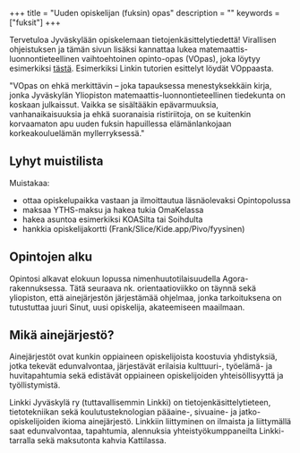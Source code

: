 +++
title = "Uuden opiskelijan (fuksin) opas"
description = ""
keywords = ["fuksit"]
+++

Tervetuloa Jyväskylään opiskelemaan tietojenkäsittelytiedettä!
Virallisen ohjeistuksen ja tämän sivun lisäksi kannattaa lukea
matemaattis-luonnontieteellinen vaihtoehtoinen opinto-opas (VOpas),
joka löytyy esimerkiksi [tästä](https://www.jyu.fi/fi/file/vopas2024).
Esimerkiksi Linkin tutorien esittelyt löydät VOppaasta.

"VOpas on ehkä merkittävin – joka tapauksessa menestyksekkäin kirja,
jonka Jyväskylän Yliopiston matemaattis-luonnontieteellinen tiedekunta
on koskaan julkaissut. Vaikka se sisältääkin epävarmuuksia,
vanhanaikaisuuksia ja ehkä suoranaisia ristiriitoja, on se kuitenkin
korvaamaton apu uuden fuksin hapuillessa elämänlankojaan
korkeakouluelämän myllerryksessä."

## Lyhyt muistilista

Muistakaa:
- ottaa opiskelupaikka vastaan ja ilmoittautua läsnäolevaksi Opintopolussa
- maksaa YTHS-maksu ja hakea tukia OmaKelassa
- hakea asuntoa esimerkiksi KOASilta tai Soihdulta
- hankkia opiskelijakortti (Frank/Slice/Kide.app/Pivo/fyysinen)

## Opintojen alku

Opintosi alkavat elokuun lopussa nimenhuutotilaisuudella
Agora-rakennuksessa. Tätä seuraava nk. orientaatioviikko on täynnä
sekä yliopiston, että ainejärjestön järjestämää ohjelmaa, jonka
tarkoituksena on tutustuttaa juuri Sinut, uusi opiskelija,
akateemiseen maailmaan. 

## Mikä ainejärjestö?

Ainejärjestöt ovat kunkin oppiaineen opiskelijoista koostuvia
yhdistyksiä, jotka tekevät edunvalvontaa, järjestävät erilaisia
kulttuuri-, työelämä- ja huvitapahtumia sekä edistävät oppiaineen
opiskelijoiden yhteisöllisyyttä ja työllistymistä. 

Linkki Jyväskylä ry (tuttavallisemmin Linkki) on
tietojenkäsittelytieteen, tietotekniikan sekä koulutusteknologian
pääaine-, sivuaine- ja jatko-opiskelijoiden ikioma
ainejärjestö. Linkkiin liittyminen on ilmaista ja liittymällä saat
edunvalvontaa, tapahtumia, alennuksia yhteistyökumppaneilta
Linkki-tarralla sekä maksutonta kahvia Kattilassa.

